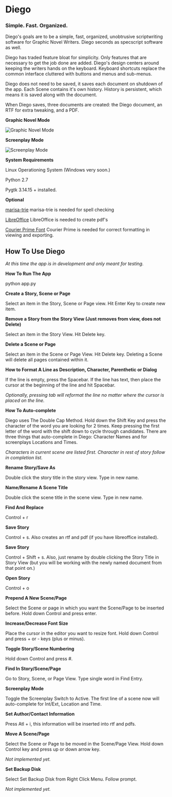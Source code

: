 # Diego

<h3>Simple. Fast. Organized.</h3>

Diego's goals are to be a simple, fast, organized, unobtrusive scriptwriting software for Graphic Novel Writers. Diego seconds as specscript software as well.

Diego has traded feature bloat for simplicity. Only features that are necessary to get the job done are added. Diego's design centers around keeping the writers hands on the keyboard. Keyboard shortcuts replace the common interface cluttered with buttons and menus and sub-menus.

Diego does not need to be saved, it saves each document on shutdown of the app. Each Scene contains it's own history. History is persistent, which means it is saved along with the document.

When Diego saves, three documents are created: the Diego document, an RTF for extra tweaking, and a PDF.

<b>Graphic Novel Mode</b>

![Graphic Novel Mode](http://specscripter.com/graphicNovelMode.png "Graphic Novel Mode")

<b>Screenplay Mode</b>

![Screenplay Mode](http://specscripter.com/screenplayMode.png "Screenplay Mode")

<b>System Requirements</b>

Linux Operationing System (Windows very soon.)

Python 2.7

Pygtk 3.14.15 + installed.

<b> Optional</b>

<p><a href="https://pypi.python.org/pypi/marisa-trie">marisa-trie</a> marisa-trie is needed for spell checking</p>

<p><a href="https://www.libreoffice.org/download/libreoffice-fresh/">LibreOffice</a> LibreOffice is needed to create pdf's</p>

<p><a href="http://quoteunquoteapps.com/courierprime/">Courier Prime Font</a> Courier Prime is needed for correct formatting in viewing and exporting.</p>

<h2>How To Use Diego</h2>
<i>At this time the app is in development and only meant for testing.</i>

<b>How To Run The App</b>

python app.py

<b>Create a Story, Scene or Page</b>

Select an item in the Story, Scene or Page view. Hit Enter Key to create new item.

<b>Remove a Story from the Story View (Just removes from view, does not Delete)</b>

Select an item in the Story View. Hit Delete key.

<b>Delete a Scene or Page</b>

Select an item in the Scene or Page View. Hit Delete key. Deleting a Scene will delete all pages contained within it.

<b>How to Format A Line as Description, Character, Parenthetic or Dialog</b>

If the line is empty, press the Spacebar. If the line has text, then place the cursor at the beginning of the line and hit Spacebar.

<i>Optionally, pressing tab will reformat the line no matter where the cursor is placed on the line.</i>

<b>How To Auto-complete</b>

Diego uses The Double Cap Method. Hold down the Shift Key and press the character of the word you are looking for 2 times. Keep pressing the first letter of the word with the shift down to cycle through candidates. There are three things that auto-complete in Diego: Character Names and for screenplays Locations and Times.

<i>Characters in current scene are listed first. Character in rest of story follow in completion list.</i>

<b>Rename Story/Save As</b>

Double click the story title in the story view. Type in new name.

<b>Name/Rename A Scene Title</b>

Double click the scene title in the scene view. Type in new name.

<b>Find And Replace</b>

Control + r

<b>Save Story</b>

Control + s.  Also creates an rtf and pdf (if you have libreoffice installed).

<b>Save Story</b>

Control + Shift + s.  Also, just rename by double clicking the Story Title in Story View (but you will be working with the newly named document from that point on.)

<b>Open Story</b>

Control + o

<b>Prepend A New Scene/Page</b>

Select the Scene or page in which you want the Scene/Page to be inserted before.  Hold down Control and press enter.

<b>Increase/Decrease Font Size</b>

Place the cursor in the editor you want to resize font. Hold down Control and press + or - keys (plus or minus).

<b>Toggle Story/Scene Numbering</b>

Hold down Control and press #.

<b>Find In Story/Scene/Page</b>

Go to Story, Scene, or Page View. Type single word in Find Entry.

<b>Screenplay Mode</b>

Toggle the Screenplay Switch to Active. The first line of a scene now will auto-complete for Int/Ext, Location and Time.

<b>Set Author/Contact Information</b>

Press Atl + i, this information will be inserted into rtf and pdfs.

<b>Move A Scene/Page</b>

Select the Scene or Page to be moved in the Scene/Page View.  Hold down Control key and press up or down arrow key.

<i>Not implemented yet.</i>

<b>Set Backup Disk</b>

Select Set Backup Disk from Right Click Menu. Follow prompt.

<i>Not implemented yet.</i>

